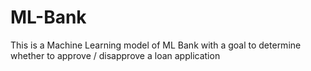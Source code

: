 # ML-Bank
This is a Machine Learning model of ML Bank with a goal to determine whether to approve / disapprove a loan application
